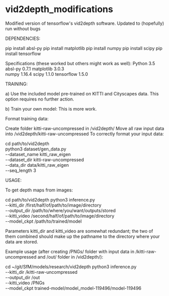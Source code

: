 # vid2depth_modifications
Modified version of tensorflow's vid2depth software. Updated to (hopefully) run without bugs

DEPENDENCIES:

pip install absl-py
pip install matplotlib
pip install numpy
pip install scipy
pip install tensorflow

Specifications (these worked but others might work as well):
Python       3.5
absl-py      0.7.1
matplotlib   3.0.3	
numpy        1.16.4
scipy        1.1.0
tensorflow   1.5.0


TRAINING:

a) Use the included model pre-trained on KITTI and Cityscapes data. This option requires no further action.

b) Train your own model:
    This is more work. 
    
Format training data:

Create folder kitti-raw-uncompressed in /vid2depth/
Move all raw input data into /vid2depth/kitti-raw-uncompressed
To correctly format your input data:

cd path/to/vid2depth \
python3 dataset/gen_data.py \
  --dataset_name kitti_raw_eigen \
  --dataset_dir kitti-raw-uncompressed \
  --data_dir data/kitti_raw_eigen \
  --seq_length 3


USAGE:

To get depth maps from images:

cd path/to/vid2depth
python3 inference.py \
    --kitti_dir /first/half/of/path/to/image/directory \
    --output_dir /path/to/where/you/want/outputs/stored \
    --kitti_video /second/half/of/path/to/image/directory \
    --model_ckpt /path/to/trained/model

Parameters kitti_dir and kitti_video are somewhat redundant; the two of them combined should make up the pathname to the directory where your data are stored.

Example usage (after creating /PNGs/ folder with input data in /kitti-raw-uncompressed and /out/ folder in /vid2depth/):

cd ~/git/SfM/models/research/vid2depth 
python3 inference.py \
    --kitti_dir /kitti-raw-uncompressed \
    --output_dir /out \
    --kitti_video /PNGs \
    --model_ckpt trained-model/model_model-119496/model-119496
